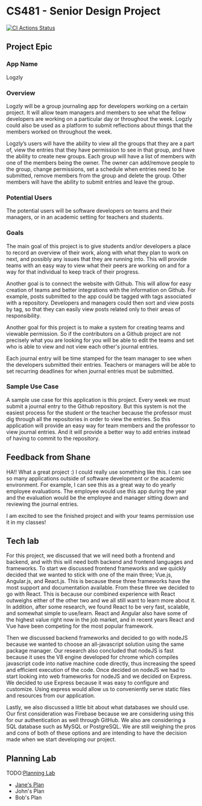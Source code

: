 # CS481 - Senior Design Project

[![CI Actions Status](https://github.com/shanep-capstone/cs481-s21-team_10/actions/workflows/node.js.yml/badge.svg)](https://github.com/shanep-capstone/cs481-s21-team_10/actions)

## Project Epic

### App Name
Logzly

### Overview
Logzly will be a group journaling app for developers working on a certain project. It will allow team managers and members to see what the fellow developers are working on a particular day or throughout the week. Logzly could also be used as a platform to submit reflections about things that the members worked on throughout the week.

Logzly’s users will have the ability to view all the groups that they are a part of, view the entries that they have permission to see in that group, and have the ability to create new groups. Each group will have a list of members with one of the members being the owner. The owner can add/remove people to the group, change permissions, set a schedule when entries need to be submitted, remove members from the group and delete the group. Other members will have the ability to submit entries and leave the group.

### Potential Users
The potential users will be software developers on teams and their managers, or in an academic setting for teachers and students.

### Goals
The main goal of this project is to give students and/or developers a place to record an overview of their work, along with what they plan to work on next, and possibly any issues that they are running into. This will provide teams with an easy way to view what their peers are working on and for a way for that individual to keep track of their progress. 

Another goal is to connect the website with Github. This will allow for easy creation of teams and better integrations with the information on Github.  For example, posts submitted to the app could be tagged with tags associated with a repository.  Developers and managers could then sort and view posts by tag, so that they can easily view posts related only to their areas of responsibility.

Another goal for this project is to make a system for creating teams and viewable permission. So if the contributors on a Github project are not precisely what you are looking for you will be able to edit the teams and set who is able to view and not view each other's journal entries.

Each journal entry will be time stamped for the team manager to see when the developers submitted their entries. Teachers or managers will be able to set recurring deadlines for when journal entries must be submitted.

### Sample Use Case
A sample use case for this application is this project. Every week we must submit a journal entry to the Github repository. But this system is not the easiest process for the student or the teacher because the professor must dig through all the repositories in order to view the entries. So this application will provide an easy way for team members and the professor to view journal entries. And it will provide a better way to add entries instead of having to commit to the repository.

## Feedback from Shane

HA!! What a great project :) I could really use something like this. I can see so many applications outside of software development or the academic environment. For example, I can see this as a great way to do yearly employee evaluations. The employee would use this app during the year and the evaluation would be the employee and manager sitting down and reviewing the journal entries.  

I am excited to see the finished project and with your teams permission use it in my classes!


## Tech lab

For this project, we discussed that we will need both a frontend and backend, and with this will need both backend and frontend languages and frameworks. To start we discussed frontend frameworks and we quickly decided that we wanted to stick with one of the main three; Vue.js, Angular.js, and React.js. This is because these three frameworks have the most support and documentation available.  From these three we decided to go with React. This is because our combined experience with React outweighs either of the other two and we all still want to learn more about it. In addition, after some research, we found React to be very fast, scalable, and somewhat simple to use/learn. React and Angular also have some of the highest value right now in the job market, and in recent years React and Vue have been competing for the most popular framework.

Then we discussed backend frameworks and decided to go with nodeJS because we wanted to choose an all-javascript solution using the same package manager. Our research also concluded that nodeJS is fast because it uses the V8 engine developed for chrome which compiles javascript code into native machine code directly, thus increasing the speed and efficient execution of the code. Once decided on nodeJS we had to start looking into web frameworks for nodeJS and we decided on Express. We decided to use Express because it was easy to configure and customize. Using express would allow us to conveniently serve static files and resources from our application. 

Lastly, we also discussed a little bit about what databases we should use. Our first consideration was Firebase because we are considering using this for our authentication as well through GitHub. We also are considering a SQL database such as MySQL or PostgreSQL. We are still weighing the pros and cons of both of these options and are intending to have the decision made when we start developing our project.


## Planning Lab

TODO:[Planning Lab](https://shanep.github.io/capstone/labs/planning/)

- [Jane's Plan](planning/janedoe@u.boisestate.edu.md)
- John's Plan
- Bob's Plan
